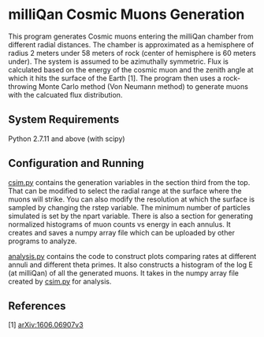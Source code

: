milliQan Cosmic Muons Generation
================================

This program generates Cosmic muons entering the milliQan chamber from different radial distances. The chamber is approximated as a hemisphere of radius 2 meters under 58 meters of rock (center of hemisphere is
60 meters under). The system is assumed to be azimuthally symmetric. Flux is calculated based on the energy of the cosmic muon and the zenith angle at which it hits the surface of the Earth \[1\]. The program 
then uses a rock-throwing Monte Carlo method (Von Neumann method) to generate muons with the calcuated flux distribution.

System Requirements
-------------------

Python 2.7.11 and above (with scipy)

Configuration and Running
-------------------------

[csim.py](../master/csim.py) contains the generation variables in the section third from the top. That can be modified to select the radial range at the surface where the muons will strike. You can also modify
the resolution at which the surface is sampled by changing the rstep variable. The minimum number of particles simulated is set by the npart variable. There is also a section for generating normalized histograms
of muon counts vs energy in each annulus. It creates and saves a numpy array file which can be uploaded by other programs to analyze.

[analysis.py](../master/analysis.py) contains the code to construct plots comparing rates at different annuli and different theta primes. It also constructs a histogram of the log E (at milliQan) of all the generated muons. It takes in the numpy array file created by [csim.py](../master/csim.py) for analysis.

References
----------
\[1\] [arXiv:1606.06907v3](https://arxiv.org/pdf/1606.06907.pdf)
